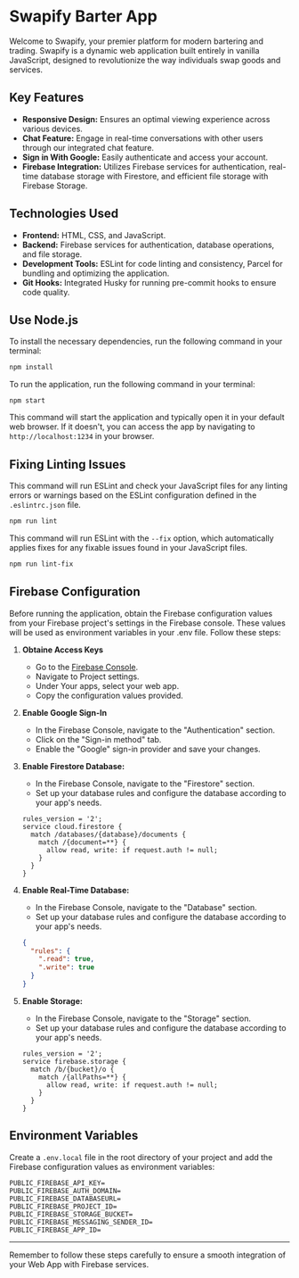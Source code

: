 # Swapify Barter App
Welcome to Swapify, your premier platform for modern bartering and trading. Swapify is a dynamic web application built entirely in vanilla JavaScript, designed to revolutionize the way individuals swap goods and services.

## Key Features
- **Responsive Design:** Ensures an optimal viewing experience across various devices.
- **Chat Feature:** Engage in real-time conversations with other users through our integrated chat feature.
- **Sign in With Google:** Easily authenticate and access your account.
- **Firebase Integration:** Utilizes Firebase services for authentication, real-time database storage with Firestore, and efficient file storage with Firebase Storage.

## Technologies Used
- **Frontend:** HTML, CSS, and JavaScript.
- **Backend:** Firebase services for authentication, database operations, and file storage.
- **Development Tools:** ESLint for code linting and consistency, Parcel for bundling and optimizing the application.
- **Git Hooks:** Integrated Husky for running pre-commit hooks to ensure code quality.


## Use Node.js

To install the necessary dependencies, run the following command in your terminal:

```bash
npm install
```

To run the application, run the following command in your terminal:
```
npm start
```
This command will start the application and typically open it in your default web browser. If it doesn't, you can access the app by navigating to `http://localhost:1234` in your browser.

## Fixing Linting Issues

This command will run ESLint and check your JavaScript files for any linting errors or warnings based on the ESLint configuration defined in the `.eslintrc.json` file.

```bash
npm run lint

```
This command will run ESLint with the `--fix` option, which automatically applies fixes for any fixable issues found in your JavaScript files.

```bash
npm run lint-fix
```

## Firebase Configuration
Before running the application, obtain the Firebase configuration values from your Firebase project's settings in the Firebase console. These values will be used as environment variables in your .env file. Follow these steps:

1. **Obtaine Access Keys**

    - Go to the [Firebase Console](https://console.firebase.google.com/).
    - Navigate to Project settings.
    - Under Your apps, select your web app.
    - Copy the configuration values provided.


2. **Enable Google Sign-In**

   - In the Firebase Console, navigate to the "Authentication" section.
   - Click on the "Sign-in method" tab.
   - Enable the "Google" sign-in provider and save your changes.


3. **Enable Firestore Database:**

   - In the Firebase Console, navigate to the "Firestore" section.
   - Set up your database rules and configure the database according to your app's needs.

    ```firebase
    rules_version = '2';
    service cloud.firestore {
      match /databases/{database}/documents {
        match /{document=**} {
          allow read, write: if request.auth != null;
        }
      }
    }
    ```

4. **Enable Real-Time Database:**

   - In the Firebase Console, navigate to the "Database" section.
   - Set up your database rules and configure the database according to your app's needs.

    ```json
    {
      "rules": {
        ".read": true,
        ".write": true
      }
    }
    ```

5. **Enable Storage:**

   - In the Firebase Console, navigate to the "Storage" section.
   - Set up your database rules and configure the database according to your app's needs.

    ```firebase
    rules_version = '2';
    service firebase.storage {
      match /b/{bucket}/o {
        match /{allPaths=**} {
          allow read, write: if request.auth != null;
        }
      }
    }
    ```


## Environment Variables
Create a `.env.local` file in the root directory of your project and add the Firebase configuration values as environment variables:

```env
PUBLIC_FIREBASE_API_KEY=
PUBLIC_FIREBASE_AUTH_DOMAIN=
PUBLIC_FIREBASE_DATABASEURL=
PUBLIC_FIREBASE_PROJECT_ID=
PUBLIC_FIREBASE_STORAGE_BUCKET=
PUBLIC_FIREBASE_MESSAGING_SENDER_ID=
PUBLIC_FIREBASE_APP_ID=
```
---

Remember to follow these steps carefully to ensure a smooth integration of your Web App with Firebase services.